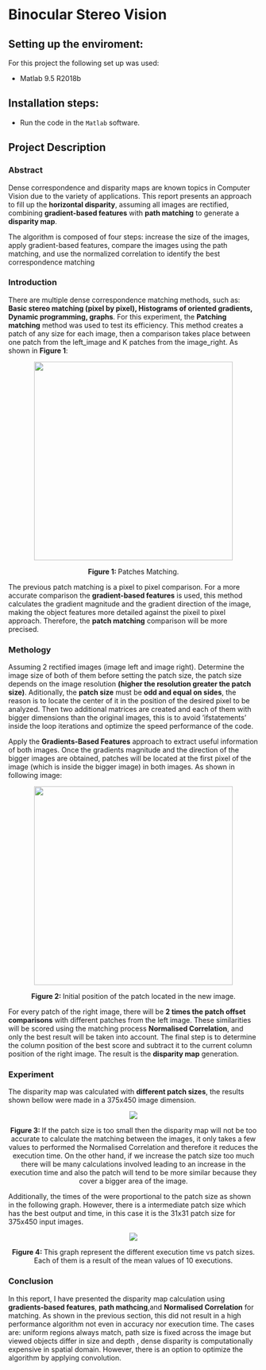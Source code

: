 # Binocular Stereo Vision

## Setting up the enviroment:
For this project the following set up was used:
- Matlab 9.5 	R2018b

## Installation steps:
- Run the code in the ```Matlab``` software.

## Project Description
### Abstract
Dense correspondence and disparity maps are known topics in Computer Vision due to the variety of applications. This report presents an approach to fill up the **horizontal disparity**, assuming all images are rectified, combining **gradient-based features** with **path matching** to generate a **disparity map**. 

The algorithm is composed of four steps: increase the size of the images, apply gradient-based features, compare the images using the path matching, and use the normalized correlation to identify the best correspondence matching 

### Introduction
There are multiple dense correspondence matching methods, such as: **Basic stereo matching (pixel by pixel), Histograms of oriented gradients, Dynamic programming, graphs**. For this experiment, the **Patching matching** method was used to test its efficiency. This method creates a patch of any size for each image, then a comparison takes place between one patch from the left_image and K patches from the image_right. As shown in **Figure 1**:

<p align="center">
  <img src="ImgReadme/Patches.png" width = 400>
</p>

<p align="center">
  <b> Figure 1: </b> Patches Matching.
</p>

The previous patch matching is a pixel to pixel comparison. For a more accurate comparison the **gradient-based features** is used, this method calculates the gradient magnitude and the gradient direction of the image, making the object features more detailed against the pixeil to pixel approach. Therefore, the **patch matching** comparison will be more precised.

### Methology
Assuming 2 rectified images (image left and image right). Determine the image size of both of them before setting the patch size, the patch size depends on the image resolution **(higher the resolution greater the patch size)**. Aditionally, the **patch size** must be **odd and equal on sides**, the reason is to locate the center of it in the position of the desired pixel to be analyzed. Then two additional matrices are created and each of them with bigger dimensions than the original images, this is to avoid ’ifstatements’ inside the loop iterations and optimize the speed performance of the code.

Apply the **Gradients-Based Features** approach to extract useful information of both images. Once the gradients magnitude and the direction of the bigger images are obtained, patches will be located at the first pixel of the image (which is inside the bigger image) in both images. As shown in following image:

<p align="center">
  <img src="ImgReadme/patch_init_pos.png" width = 400>
</p>

<p align="center">
  <b> Figure 2: </b> Initial position of the patch located in the new image.
</p>

For every patch of the right image, there will be **2 times the patch offset comparisons** with different patches from the left image. These similarities will be scored using the matching process **Normalised Correlation**, and only the best result will be taken into account. The final step is to determine the column position of the best score and subtract it to the current column position of the right image. The result is the **disparity map** generation.

### Experiment
The disparity map was calculated with **different patch sizes**, the results shown bellow were made in a 375x450 image dimension. 

<p align="center">
  <img src="ImgReadme/Output_diff_patch_size.png">
</p>

<p align="center">
  <b> Figure 3: </b> If the patch size is too small then the disparity map will not be too accurate to calculate the matching
between the images, it only takes a few values to performed the Normalised Correlation and therefore it reduces the execution
time. On the other hand, if we increase the patch size too much there will be many calculations involved leading to an increase in the execution time and also the patch will tend to be more similar because they cover a bigger area of the image.
</p>


Additionally, the times of the were proportional to the patch size as shown in the following graph. However, there is a intermediate patch size which has the best output and time, in this case it is the 31x31 patch size for 375x450 input images.

<p align="center">
  <img src="ImgReadme/graph.png">
</p>

<p align="center">
  <b> Figure 4: </b> This graph represent the different execution time vs patch sizes. Each of them is a result of the
  mean values of 10 executions.
</p>

### Conclusion
In this report, I have presented the disparity map calculation using **gradients-based features**, **path mathcing**,and **Normalised Correlation** for matching. As shown in the previous section, this did not result in a high performance algorithm not even in accuracy nor execution time. The cases are: uniform regions always match, path size is fixed across the image but viewed objects differ in size and depth , dense disparity is computationally expensive in spatial domain. However, there is an option to optimize the algorithm by applying convolution.
